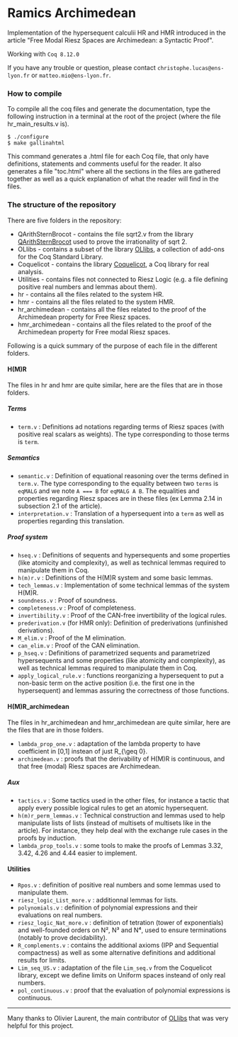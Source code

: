 Ramics Archimedean
===========

Implementation of the hypersequent calculii HR and HMR introduced in the article "Free Modal Riesz Spaces are Archimedean: a Syntactic Proof".

Working with `Coq 8.12.0`

If you have any trouble or question, please contact `christophe.lucas@ens-lyon.fr` or `matteo.mio@ens-lyon.fr`.

### How to compile
To compile all the coq files and generate the documentation, type the following instruction in a terminal at the root of the project (where the file hr\_main\_results.v is).

	$ ./configure
	$ make gallinahtml

This command generates a .html file for each Coq file, that only have definitions, statements and comments useful for the reader. It also generates a file "toc.html" where all the sections in the files are gathered together as well as a quick explanation of what the reader will find in the files.


### The structure of the repository
There are five folders in the repository:

* QArithSternBrocot - contains the file sqrt2.v from the library [QArithSternBrocot](https://coq.inria.fr/distrib/8.2/contribs/QArithSternBrocot.html) used to prove the irrationality of sqrt 2.
* OLlibs - contains a subset of the library [OLlibs](https://github.com/olaure01/ollibs), a collection of add-ons for the Coq Standard Library.
* Coquelicot - contains the library [Coquelicot](http://coquelicot.saclay.inria.fr/), a Coq library for real analysis.
* Utilities - contains files not connected to Riesz Logic (e.g. a file defining positive real numbers and lemmas about them).
* hr - contains all the files related to the system HR.
* hmr - contains all the files related to the system HMR.
* hr_archimedean - contains all the files related to the proof of the Archimedean property for Free Riesz spaces.
* hmr_archimedean - contains all the files related to the proof of the Archimedean property for Free  modal Riesz spaces.

Following is a quick summary of the purpose of each file in the different folders.

#### H(M)R
The files in hr and hmr are quite similar, here are the files that are in those folders.

##### Terms
* `term.v` : Definitions  ad notations regarding terms of Riesz spaces (with positive real scalars as weights). The type corresponding to those terms is `term`.

##### Semantics
* `semantic.v` : Definition of equational reasoning over the terms defined in `term.v`. The type corresponding to the equality between two `terms` is `eqMALG` and we note `A === B` for `eqMALG A B`. The equalities and properties regarding Riesz spaces are in these files (ex Lemma 2.14 in subsection 2.1 of the article).
* `interpretation.v` : Translation of a hypersequent into a `term` as well as properties regarding this translation.

##### Proof system
* `hseq.v` : Definitions of sequents and hypersequents and some properties (like atomicity and complexity), as well as technical lemmas required to manipulate them in Coq.
* `h(m)r.v` : Definitions of the H(M)R system and some basic lemmas.
* `tech_lemmas.v` : Implementation of some technical lemmas of the system H(M)R.
* `soundness.v` : Proof of soundness.
* `completeness.v` : Proof of completeness.
* `invertibility.v` : Proof of the CAN-free invertibility of the logical rules.
* `prederivation.v` (for HMR only): Definition of prederivations (unfinished derivations).
* `M_elim.v` : Proof of the M elimination.
* `can_elim.v` : Proof of the CAN elimination.
* `p_hseq.v` : Definitions of parametrized sequents and parametrized hypersequents and some properties (like atomicity and complexity), as well as technical lemmas required to manipulate them in Coq.
* `apply_logical_rule.v` : functions reorganizing a hypersequent to put a non-basic term on the active position (i.e. the first one in the hypersequent) and lemmas assuring the correctness of those functions.

#### H(M)R\_archimedean
The files in hr\_archimedean and hmr\_archimedean are quite similar, here are the files that are in those folders.
* `lambda_prop_one.v` : adaptation of the lambda property to have coefficient in [0,1] instean of just R_{\geq 0}.
* `archimedean.v` : proofs that the derivability of H(M)R is continuous, and that free (modal) Riesz spaces are Archimedean.

##### Aux
* `tactics.v` : Some tactics used in the other files, for instance a tactic that apply every possible logical rules to get an atomic hypersequent.
* `h(m)r_perm_lemmas.v` : Technical construction and lemmas used to help manipulate lists of lists (instead of multisets of multisets like in the article). For instance, they help deal with the exchange rule cases in the proofs by induction.
* `lambda_prop_tools.v` : some tools to make the proofs of Lemmas 3.32, 3.42, 4.26 and 4.44 easier to implement.

#### Utilities
* `Rpos.v` : definition of positive real numbers and some lemmas used to manipulate them.
* `riesz_logic_List_more.v` : additionnal lemmas for lists.
* `polynomials.v` : definition of polynomial expressions and their evaluations on real numbers.
* `riesz_logic_Nat_more.v` : definition of tetration (tower of exponentials) and well-founded orders on N², N³ and N⁴, used to ensure terminations (notably to prove decidability).
* `R_complements.v` : contains the additional axioms (IPP and Sequential compactness) as well as some alternative definitions and additional results for limits.
* `Lim_seq_US.v` : adaptation of the file `Lim_seq.v` from the Coquelicot library, except we define limits on Uniform spaces insteand of only real numbers.
* `pol_continuous.v` : proof that the evaluation of polynomial expressions is continuous.

---

Many thanks to Olivier Laurent, the main contributor of [OLlibs](https://github.com/olaure01/ollibs) that was very helpful for this project.
